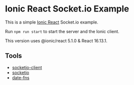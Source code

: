 # Ionic React Socket.io Example

This is a simple [Ionic React](https://ionicframework.com/docs/react) Socket.io example.

Run `npm run start` to start the server and the Ionic client.

This version uses @ionic/react 5.1.0 & React 16.13.1.

## Tools

- [socketio-client](https://github.com/socketio/socket.io-client)
- [socketio](https://github.com/socketio/socket.io)
- [date-fns](https://www.npmjs.com/package/date-fns)
